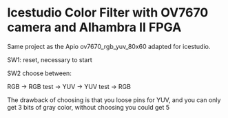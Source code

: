 # Icestudio Color Filter with OV7670 camera and Alhambra II FPGA
  
  Same project as the Apio ov7670_rgb_yuv_80x60 adapted for icestudio.

  SW1: reset, necessary to start  

  SW2 choose between:

  RGB -> RGB test -> YUV -> YUV test -> RGB

  The drawback of choosing is that you loose pins for YUV, and you can only get 3 bits of gray color, without choosing you could get 5
  
